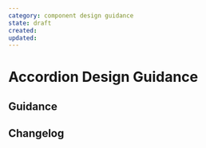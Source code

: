 ```yaml
---
category: component design guidance
state: draft
created: 
updated: 
---
```


# Accordion Design Guidance

## Guidance

## Changelog
